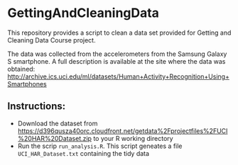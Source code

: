 GettingAndCleaningData
======================
This repository provides a script to clean a data set provided for Getting and Cleaning Data Course project.

The data was collected from the accelerometers from the Samsung Galaxy S smartphone. A full description is available at the site where the data was obtained: 
http://archive.ics.uci.edu/ml/datasets/Human+Activity+Recognition+Using+Smartphones 

Instructions:
-------------
* Download the dataset from https://d396qusza40orc.cloudfront.net/getdata%2Fprojectfiles%2FUCI%20HAR%20Dataset.zip to your R working directory
* Run the scrip `run_analysis.R`. This script geneates a file `UCI_HAR_Dataset.txt` containing the tidy data

